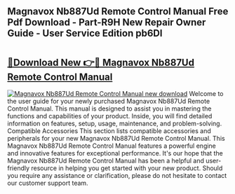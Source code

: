 ## Magnavox Nb887Ud Remote Control Manual Free Pdf Download - Part-R9H New Repair Owner Guide - User Service Edition pb6Dl

# <h2><a href="http://bc39159.oget.top/?id=Magnavox+Nb887Ud+Remote+Control+Manual">🔗Download New 👉🔴 Magnavox Nb887Ud Remote Control Manual</a></h2>

[![Magnavox Nb887Ud Remote Control Manual new download](https://i.imgur.com/5g1atiW.png)](http://bc39159.oget.top/?id=Magnavox+Nb887Ud+Remote+Control+Manual)
Welcome to the user guide for your newly purchased Magnavox Nb887Ud Remote Control Manual. This manual is designed to assist you in mastering the functions and capabilities of your product. Inside, you will find detailed information on features, setup, usage, maintenance, and problem-solving. Compatible Accessories This section lists compatible accessories and peripherals for your new Magnavox Nb887Ud Remote Control Manual. This Magnavox Nb887Ud Remote Control Manual features a powerful engine and innovative features for exceptional performance. It's our hope that the Magnavox Nb887Ud Remote Control Manual has been a helpful and user-friendly resource in helping you get started with your new product. Should you require any assistance or clarification, please do not hesitate to contact our customer support team.
